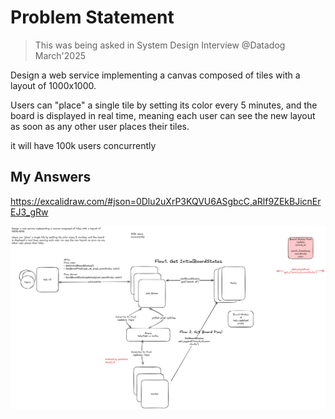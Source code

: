 # Problem Statement
> This was being asked in System Design Interview @Datadog March'2025

Design a web service implementing a canvas composed of tiles with a layout of 1000x1000.

Users can "place" a single tile by setting its color every 5 minutes, and the board is displayed in real time, meaning each user can see the new layout as soon as any other user places their tiles.

it will have 100k users concurrently

## My Answers
https://excalidraw.com/#json=0Dlu2uXrP3KQVU6ASgbcC,aRlf9ZEkBJicnErEJ3_gRw

![image](./system-design-interview-1000board.png)
